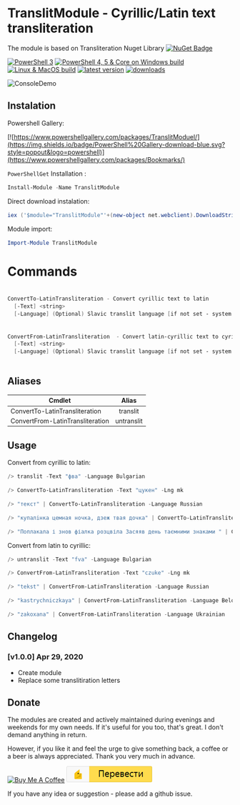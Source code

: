# TranslitModule - Cyrillic/Latin text transliteration

The module is based on Transliteration Nuget Library [![NuGet Badge](https://buildstats.info/nuget/NickBuhro.Translit)](https://www.nuget.org/packages/NickBuhro.Translit/)

[![PowerShell 3](https://Stadub-Gh.visualstudio.com/PowershellScripts/_apis/build/status/TranslitModule?branchName=master)](https://Stadub-Gh.visualstudio.com/PowershellBinary/_build/latest?definitionId=3?branchName=master)
[![PowerShell 4, 5 & Core on Windows build](https://ci.appveyor.com/api/projects/status/7tmg8wy30ipanjsd?svg=true)](https://ci.appveyor.com/project/stadub/PowershellBinary)
[![Linux & MacOS build](https://img.shields.io/travis/stadub/PowershellBinary/master.svg?label=linux/macos+build)](https://travis-ci.org/stadub/PowershellBinary)
[![latest version](https://img.shields.io/powershellgallery/v/TranslitModule.svg?label=latest+version)](https://www.powershellgallery.com/packages/TranslitModule/)
[![downloads](https://img.shields.io/powershellgallery/dt/TranslitModule.svg?label=downloads)](https://www.powershellgallery.com/packages/TranslitModule)

<!-- [Documentation](https://powershellscripts.readthedocs.io/en/latest/) -->

![ConsoleDemo](https://raw.githubusercontent.com/stadub/PowershellBinary/master/TranslitModule/Assets/demo.gif)

## Instalation

Powershell Gallery:

[![https://www.powershellgallery.com/packages/TranslitModuel/](https://img.shields.io/badge/PowerShell%20Gallery-download-blue.svg?style=popout&logo=powershell)](https://www.powershellgallery.com/packages/Bookmarks/)

`PowerShellGet` Installation :

```powershell
Install-Module -Name TranslitModule
```

Direct download instalation:

```powershell
iex ('$module="TranslitModule"'+(new-object net.webclient).DownloadString('https://raw.githubusercontent.com/stadub/PowershellBinary/master/install.ps1'))
```

Module import:

```powershell
Import-Module TranslitModule
```

# Commands


```powershell

ConvertTo-LatinTransliteration - Convert cyrillic text to latin
  [-Text] <string>
  [-Language] (Optional) Slavic translit language [if not set - system language is used] 
  

ConvertFrom-LatinTransliteration  - Convert latin-cyrillic text to cyrillic
  [-Text] <string>
  [-Language] (Optional) Slavic translit language [if not set - system language is used] 
  
```

## Aliases

| Cmdlet                           | Alias      |
| ---------------------------------|:----------:|
| ConvertTo-LatinTransliteration   | translit   |
| ConvertFrom-LatinTransliteration | untranslit |

## Usage

Convert from cyrillic to latin:

```powershell
/> translit -Text "фва" -Language Bulgarian
```

```powershell
/> ConvertTo-LatinTransliteration -Text "цукен" -Lng mk
```

```powershell
/> "текст" | ConvertTo-LatinTransliteration -Language Russian
```

```powershell
/> "купалiнка цемная ночка, дзеж твая дочка" | ConvertTo-LatinTransliteration -Language Belorussian
```

```powershell
/> "Поплакала і знов фіалка розцвіла Засяяв день таємними знаками " | ConvertTo-LatinTransliteration -Language Ukrainian
```


Convert from latin to cyrillic:


```powershell
/> untranslit -Text "fva" -Language Bulgarian
```

```powershell
/> ConvertFrom-LatinTransliteration -Text "czuke" -Lng mk
```

```powershell
/> "tekst" | ConvertFrom-LatinTransliteration -Language Russian
```

```powershell
/> "kastrychniczkaya" | ConvertFrom-LatinTransliteration -Language Belorussian
```

```powershell
/> "zakoxana" | ConvertFrom-LatinTransliteration -Language Ukrainian
```

## Changelog

### [v1.0.0] Apr 29, 2020

* Create module
* Replace some translitiration letters  


## Donate

The modules are created and actively maintained during evenings and weekends for my own needs.
If it's useful for you too, that's great. I don't demand anything in return.

However, if you like it and feel the urge to give something back,
a coffee or a beer is always appreciated. Thank you very much in advance.

[![Buy Me A Coffee](https://www.buymeacoffee.com/assets/img/custom_images/purple_img.png)](https://www.buymeacoffee.com/dima)
[![Support by Yandex](https://raw.githubusercontent.com/GitStatic/Resources/master/yaMoney.png)](https://money.yandex.ru/to/410014572567962/200)

<!--   By Paypal [![PayPal.me](https://img.shields.io/badge/PayPal-me-blue.svg?maxAge=2592000)](https://www.paypal.me/dima.by)
 -->

If you have any idea or suggestion - please add a github issue.

<!-- https://www.contributor-covenant.org/version/1/4/code-of-conduct -->